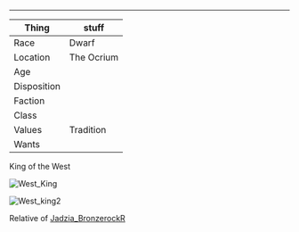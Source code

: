 ***
| Thing       | stuff      |
| ----------- | ---------- |
| Race        | Dwarf      |
| Location    | The Ocrium |
| Age         |            |
| Disposition |            |
| Faction     |            |
| Class       |            |
| Values      | Tradition  |
| Wants       |            |



King of the West


![West_King](../Attachments/West_King.png)


![West_king2](../Attachments/West_king2.png)


Relative of [Jadzia_BronzerockR](Jadzia_BronzerockR.md)